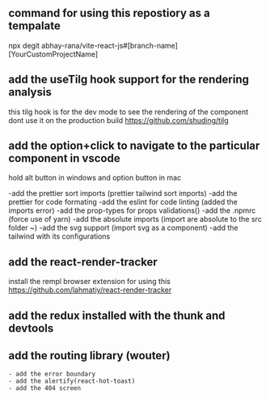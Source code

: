 ## command for using this repostiory as a tempalate
npx degit abhay-rana/vite-react-js#[branch-name] [YourCustomProjectName]

## add the useTilg hook support for the rendering analysis

this tilg hook is for the dev mode to see the rendering of the component dont use it on the production build
https://github.com/shuding/tilg

## add the option+click to navigate to the particular component in vscode

hold alt button in windows and option button in mac

-add the prettier sort imports (prettier tailwind sort imports)
-add the prettier for code formating
-add the eslint for code linting (added the imports error)
-add the prop-types for props validations()
-add the .npmrc (force use of yarn)
-add the absolute imports (import are absolute to the src folder ~)
-add the svg support (import svg as a component)
-add the tailwind with its configurations

## add the react-render-tracker

install the rempl browser extension for using this
https://github.com/lahmatiy/react-render-tracker

## add the redux installed with the thunk and devtools

## add the routing library (wouter)

    - add the error boundary
    - add the alertify(react-hot-toast)
    - add the 404 screen
